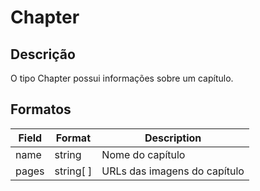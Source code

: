# Chapter

## Descrição

O tipo Chapter possui informações sobre um capítulo.

## Formatos

| Field | Format | Description |
|-------|-------|-------------|
|name| string | Nome do capítulo |
| pages | string[ ] | URLs das imagens do capítulo |

